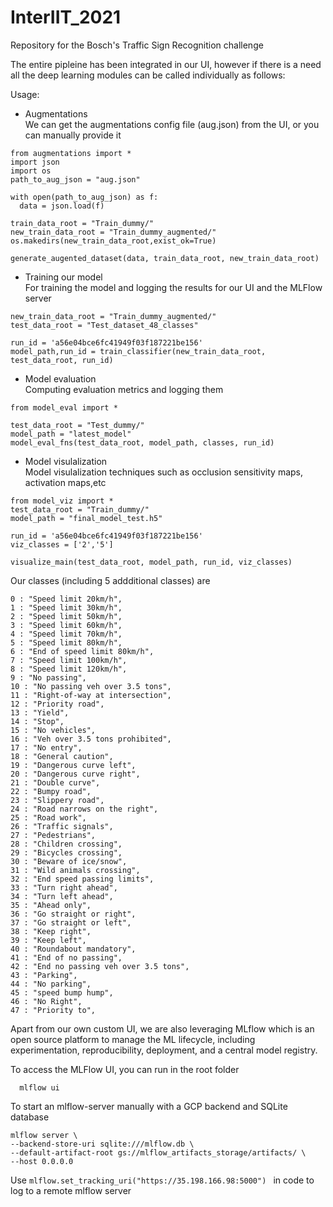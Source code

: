 # InterIIT_2021
Repository for the Bosch's Traffic Sign Recognition challenge 

The entire pipleine has been integrated in our UI, however if there is a need all the deep learning modules can be called individually as follows:

Usage:
- Augmentations  
We can get the augmentations config file (aug.json) from the UI, or you can manually provide it
```
from augmentations import *
import json
import os
path_to_aug_json = "aug.json"

with open(path_to_aug_json) as f:
  data = json.load(f)

train_data_root = "Train_dummy/"
new_train_data_root = "Train_dummy_augmented/"
os.makedirs(new_train_data_root,exist_ok=True)

generate_augented_dataset(data, train_data_root, new_train_data_root)
```

- Training our model  
For training the model and logging the results for our UI and the MLFlow server

```
new_train_data_root = "Train_dummy_augmented/"
test_data_root = "Test_dataset_48_classes"

run_id = 'a56e04bce6fc41949f03f187221be156'
model_path,run_id = train_classifier(new_train_data_root, test_data_root, run_id)
```

- Model evaluation  
Computing evaluation metrics and logging them
```
from model_eval import *

test_data_root = "Test_dummy/"
model_path = "latest_model"
model_eval_fns(test_data_root, model_path, classes, run_id)
```

- Model visulalization  
Model visulalization techniques such as occlusion sensitivity maps, activation maps,etc
```
from model_viz import *
test_data_root = "Train_dummy/"
model_path = "final_model_test.h5"

run_id = 'a56e04bce6fc41949f03f187221be156'
viz_classes = ['2','5'] 

visualize_main(test_data_root, model_path, run_id, viz_classes)
```

Our classes (including 5 addditional classes) are

    0 : "Speed limit 20km/h",
    1 : "Speed limit 30km/h",
    2 : "Speed limit 50km/h",
    3 : "Speed limit 60km/h",
    4 : "Speed limit 70km/h",
    5 : "Speed limit 80km/h",
    6 : "End of speed limit 80km/h",
    7 : "Speed limit 100km/h",
    8 : "Speed limit 120km/h",
    9 : "No passing",
    10 : "No passing veh over 3.5 tons",
    11 : "Right-of-way at intersection",
    12 : "Priority road",
    13 : "Yield",
    14 : "Stop",
    15 : "No vehicles",
    16 : "Veh over 3.5 tons prohibited",
    17 : "No entry",
    18 : "General caution",
    19 : "Dangerous curve left",
    20 : "Dangerous curve right",
    21 : "Double curve",
    22 : "Bumpy road",
    23 : "Slippery road",
    24 : "Road narrows on the right",
    25 : "Road work",
    26 : "Traffic signals",
    27 : "Pedestrians",
    28 : "Children crossing",
    29 : "Bicycles crossing",
    30 : "Beware of ice/snow",
    31 : "Wild animals crossing",
    32 : "End speed passing limits",
    33 : "Turn right ahead",
    34 : "Turn left ahead",
    35 : "Ahead only",
    36 : "Go straight or right",
    37 : "Go straight or left",
    38 : "Keep right",
    39 : "Keep left",
    40 : "Roundabout mandatory",
    41 : "End of no passing",
    42 : "End no passing veh over 3.5 tons",
    43 : "Parking",
    44 : "No parking",
    45 : "speed bump hump",
    46 : "No Right",
    47 : "Priority to",

Apart from our own custom UI, we are also leveraging MLflow which is an open source platform to manage the ML lifecycle, including experimentation, reproducibility, deployment, and a central model registry.

To access the MLFlow UI, you can run in the root folder
```
  mlflow ui 
```

To start an mlflow-server manually with a GCP backend and SQLite database
```
mlflow server \
--backend-store-uri sqlite:///mlflow.db \
--default-artifact-root gs://mlflow_artifacts_storage/artifacts/ \
--host 0.0.0.0
```
Use `mlflow.set_tracking_uri("https://35.198.166.98:5000") ` in code to log to a remote mlflow server